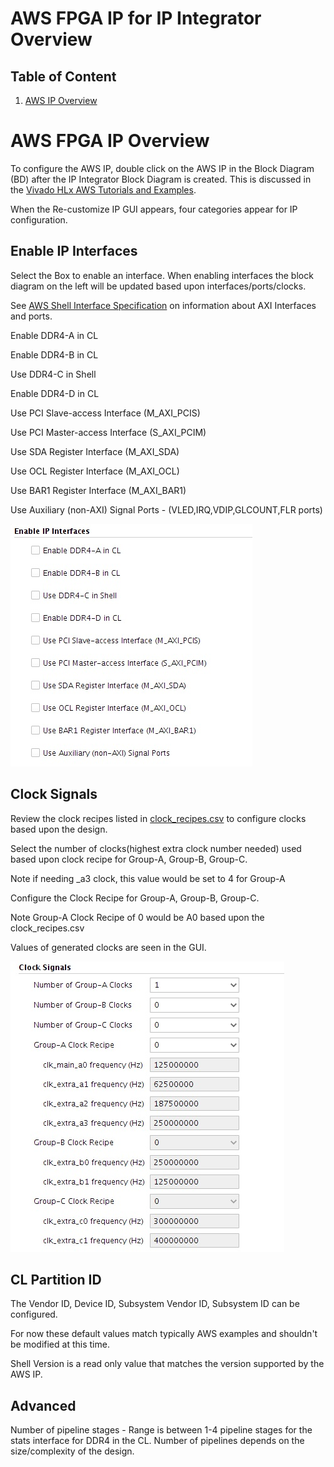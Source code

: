 # AWS FPGA IP for IP Integrator Overview

## Table of Content

1. [AWS IP Overview](#ipover)

<a name="ipover"></a>

# AWS FPGA IP Overview

To configure the AWS IP, double click on the AWS IP in the Block Diagram (BD) after the IP Integrator Block Diagram is created.  This is discussed in the [Vivado HLx AWS Tutorials and Examples](./IPI_GUI_Examples.md).

When the Re-customize IP GUI appears, four categories appear for IP configuration.

## Enable IP Interfaces

Select the Box to enable an interface.  When enabling interfaces the block diagram on the left will be updated based upon interfaces/ports/clocks.

See [AWS Shell Interface Specification](./AWS_Shell_Interface_Specification.md) on information about AXI Interfaces and ports.

Enable DDR4-A in CL

Enable DDR4-B in CL

Use DDR4-C in Shell

Enable DDR4-D in CL

Use PCI Slave-access Interface (M\_AXI\_PCIS)

Use PCI Master-access Interface (S\_AXI\_PCIM)

Use SDA Register Interface (M\_AXI\_SDA)

Use OCL Register Interface (M\_AXI\_OCL)

Use BAR1 Register Interface (M\_AXI\_BAR1)

Use Auxiliary (non-AXI) Signal Ports - (VLED,IRQ,VDIP,GLCOUNT,FLR ports)

![Diagram](./images/hlx/aws_ip.jpg)


## Clock Signals

Review the clock recipes listed in [clock_recipes.csv](./clock_recipes.csv) to configure clocks based upon the design.
 
Select the number of clocks(highest extra clock number needed) used based upon clock recipe for Group-A, Group-B, Group-C.

Note if needing _a3 clock, this value would be set to 4 for Group-A

Configure the Clock Recipe for Group-A, Group-B, Group-C.

Note Group-A Clock Recipe of 0 would be A0 based upon the clock_recipes.csv

Values of generated clocks are seen in the GUI.

![Diagram](./images/hlx/aws_ip_clock.jpg)

## CL Partition ID

The Vendor ID, Device ID, Subsystem Vendor ID, Subsystem ID can be configured.

For now these default values match typically AWS examples and shouldn't be modified at this time.

Shell Version is a read only value that matches the version supported by the AWS IP.

## Advanced
Number of pipeline stages - Range is between 1-4 pipeline stages for the stats interface for DDR4 in the CL. Number of pipelines depends on the size/complexity of the design.
